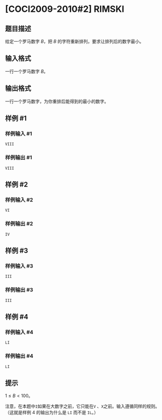 # [COCI2009-2010#2] RIMSKI

## 题目描述

给定一个罗马数字 $B$，把 $B$ 的字符重新排列，要求让排列后的数字最小。

## 输入格式

一行一个罗马数字 $B$。

## 输出格式

一行一个罗马数字，为你重排后能得到的最小的数字。

## 样例 #1

### 样例输入 #1
```
VIII
```

### 样例输出 #1

```
VIII
```

## 样例 #2

### 样例输入 #2
```
VI
```

### 样例输出 #2

```
IV
```

## 样例 #3

### 样例输入 #3
```
III
```

### 样例输出 #3

```
III
```

## 样例 #4

### 样例输入 #4
```
LI
```

### 样例输出 #4

```
LI
```

## 提示

$1\leq B< 100$。

注意，在本题中`I`如果在大数字之前，它只能在`V` 、`X`之前。输入遵循同样的规则。（这就是样例 $4$ 的输出为什么是 `LI` 而不是 `IL`。）
